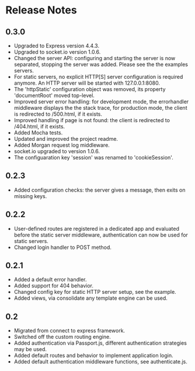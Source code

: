 # Release Notes

## 0.3.0

   * Upgraded to Express version 4.4.3.
   * Upgraded to socket.io version 1.0.6.
   * Changed the server API: configuring and starting the server is now separated, stopping the server 
     was added. Please see the the examples servers.
   * For static servers, no explicit HTTP[S] server configuration is required anymore. An HTTP 
     server will be started with 127.0.0.1:8080.
   * The 'httpStatic' configuration object was removed, its property 'documentRoot' moved top-level.
   * Improved server error handling: for development mode, the errorhandler middleware displays the 
     the stack trace, for production mode, the client is redirected to /500.html, if it exists.
   * Improved handling if page is not found: the client is redirected to /404.html, if it exists.
   * Added Mocha tests.
   * Updated and improved the project readme.
   * Added Morgan request log middleware.
   * socket.io upgraded to version 1.0.6.
   * The configuaration key 'session' was renamed to 'cookieSession'.

## 0.2.3

   * Added configuration checks: the server gives a message, then exits on missing keys.

## 0.2.2

   * User-defined routes are registered in a dedicated app and evaluated before the static server 
     middleware, authentication can now be used for static servers.
   * Changed login handler to POST method.

## 0.2.1

   * Added a default error handler.
   * Added support for 404 behavior.
   * Changed config key for static HTTP server setup, see the example.
   * Added views, via consolidate any template engine can be used. 

## 0.2

   * Migrated from connect to express framework. 
   * Switched off the custom routing engine. 
   * Added authentication via Passport.js, different authentication strategies may be used.
   * Added default routes and behavior to implement application login. 
   * Added default authentication middleware functions, see authenticate.js.

